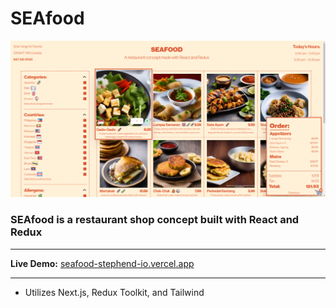# SEAfood

![screenshot of SEAfood's home page](./images/SEAfood-1.png)

### SEAfood is a restaurant shop concept built with React and Redux

<hr/>

<b>Live Demo:</b> <a href="seafood-stephend-io.vercel.app">seafood-stephend-io.vercel.app</a>

<hr/>
<ul>

<li>
Utilizes Next.js, Redux Toolkit, and Tailwind
</li>

</ul>
